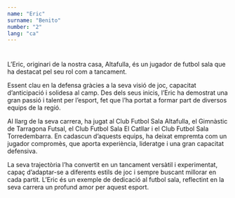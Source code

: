 ```yaml
---
name: "Eric"
surname: "Benito"
number: "2"
lang: "ca"
---
```


#

L’Eric, originari de la nostra casa, Altafulla, és un jugador de futbol sala que ha destacat pel seu rol com a tancament.

Essent clau en la defensa gràcies a la seva visió de joc, capacitat d’anticipació i solidesa al camp. Des dels seus inicis, l’Eric ha demostrat una gran passió i talent per l’esport, fet que l’ha portat a formar part de diversos equips de la regió.

Al llarg de la seva carrera, ha jugat al Club Futbol Sala Altafulla, el Gimnàstic de Tarragona Futsal, el Club Futbol Sala El Catllar i el Club Futbol Sala Torredembarra. En cadascun d’aquests equips, ha deixat empremta com un jugador compromès, que aporta experiència, lideratge i una gran capacitat defensiva.

La seva trajectòria l’ha convertit en un tancament versàtil i experimentat, capaç d’adaptar-se a diferents estils de joc i sempre buscant millorar en cada partit. L’Eric és un exemple de dedicació al futbol sala, reflectint en la seva carrera un profund amor per aquest esport.
